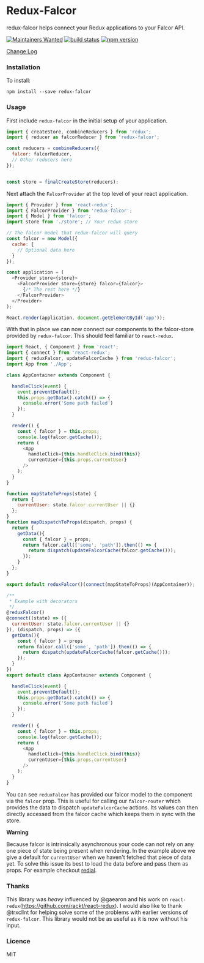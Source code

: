 # Redux-Falcor

redux-falcor helps connect your Redux applications to your Falcor API.

[![Maintainers Wanted](https://img.shields.io/badge/maintainers-wanted-red.svg?style=flat-square)](https://github.com/pickhardt/maintainers-wanted)
[![build status](https://img.shields.io/travis/ekosz/redux-falcor/master.svg?style=flat-square)](https://travis-ci.org/ekosz/redux-falcor)
[![npm version](https://img.shields.io/npm/v/redux-falcor.svg?style=flat-square)](https://www.npmjs.com/package/redux-falcor)

[Change Log](https://github.com/ekosz/redux-falcor/releases)

### Installation

To install:

```
npm install --save redux-falcor
```

### Usage

First include `redux-falcor` in the initial setup of your application.

```js
import { createStore, combineReducers } from 'redux';
import { reducer as falcorReducer } from 'redux-falcor';

const reducers = combineReducers({
  falcor: falcorReducer,
  // Other reducers here
});


const store = finalCreateStore(reducers);
```

Next  attach the `FalcorProvider` at the top level of your react application.

```js
import { Provider } from 'react-redux';
import { FalcorProvider } from 'redux-falcor';
import { Model } from 'falcor';
import store from './store'; // Your redux store

// The falcor model that redux-falcor will query
const falcor = new Model({
  cache: {
    // Optional data here
  }
});

const application = (
  <Provider store={store}>
    <FalcorProvider store={store} falcor={falcor}>
      {/* The rest here */}
    </FalcorProvider>
  </Provider>
);

React.render(application, document.getElementById('app'));
```

With that in place we can now connect our components to the falcor-store
provided by `redux-falcor`. This should feel familiar to `react-redux`.

```js
import React, { Component } from 'react';
import { connect } from 'react-redux';
import { reduxFalcor, updateFalcorCache } from 'redux-falcor';
import App from './App';

class AppContainer extends Component {

  handleClick(event) {
    event.preventDefault();
    this.props.getData().catch(() => {
      console.error('Some path failed')
    });
  }

  render() {
    const { falcor } = this.props;
    console.log(falcor.getCache());
    return (
      <App
        handleClick={this.handleClick.bind(this)}
        currentUser={this.props.currentUser}
      />
    );
  }
}

function mapStateToProps(state) {
  return {
    currentUser: state.falcor.currentUser || {}
  };
}
function mapDispatchToProps(dispatch, props) {
  return {
    getData(){
      const { falcor } = props;
      return falcor.call(['some', 'path']).then(() => {
        return dispatch(updateFalcorCache(falcor.getCache()));
      });
    }
  };
}

export default reduxFalcor()(connect(mapStateToProps)(AppContainer));

/**
 * Example with decorators
 */
@reduxFalcor()
@connect((state) => ({
  currentUser: state.falcor.currentUser || {}
}), (dispatch, props) => ({
  getData(){
    const { falcor } = props
    return falcor.call(['some', 'path']).then(() => {
      return dispatch(updateFalcorCache(falcor.getCache()));
    });
  }  
})
export default class AppContainer extends Component {

  handleClick(event) {
    event.preventDefault();
    this.props.getData().catch(() => {
      console.error('Some path failed')
    });
  }

  render() {
    const { falcor } = this.props;
    console.log(falcor.getCache());
    return (
      <App
        handleClick={this.handleClick.bind(this)}
        currentUser={this.props.currentUser}
      />
    );
  }
}
```

You can see `reduxFalcor` has provided our falcor model to the component via the `falcor` prop.
This is useful for calling our `falcor-router` which provides the data to dispatch `updateFalcorCache` actions.
Its values can then directly accessed from the falcor cache which keeps them in sync with the store.

**Warning**

Because falcor is intrinsically asynchronous your code can not rely on any one
piece of state being present when rendering. In the example above we give
a default for `currentUser` when we haven't fetched that piece of data yet.
To solve this issue its best to load the data before and pass them as props.
For example checkout [redial](https://github.com/markdalgleish/redial).

### Thanks

This library was *heavy* influenced by @gaearon and his work on
`react-redux`(https://github.com/rackt/react-redux). I would also like to thank
@trxcllnt for helping solve some of the problems with earlier versions of
`redux-falcor`. This library would not be as useful as it is now without his
input.

### Licence

MIT
